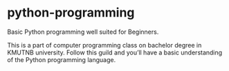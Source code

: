 # python-programming

Basic Python programming well suited for Beginners.

This is a part of computer programming class on bachelor degree in KMUTNB university.
Follow this guild and you’ll have a basic understanding of the Python programming language.
